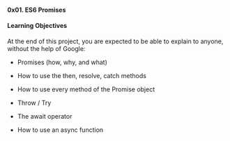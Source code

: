 #### 0x01. ES6 Promises

#### Learning Objectives

At the end of this project, you are expected to be able to explain to anyone, without the help of Google:

* Promises (how, why, and what)

* How to use the then, resolve, catch methods

* How to use every method of the Promise object

* Throw / Try

* The await operator

* How to use an async function
